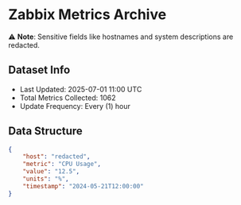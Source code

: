 # Zabbix Metrics Archive

⚠️ **Note**: Sensitive fields like hostnames and system descriptions are redacted.

## Dataset Info
- Last Updated: 2025-07-01 11:00 UTC
- Total Metrics Collected: 1062
- Update Frequency: Every (1) hour

## Data Structure
```json
{
    "host": "redacted",
    "metric": "CPU Usage",
    "value": "12.5",
    "units": "%",
    "timestamp": "2024-05-21T12:00:00"
}
```
